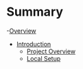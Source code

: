 # Summary

-[Overview](./overview)
- [Introduction](./chapter_01/index.md)
    - [Project Overview](./chapter_01/overview.md)
    - [Local Setup](./chapter_01/installation.md)
